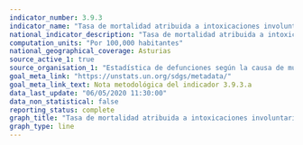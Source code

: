 ```yaml
---
indicator_number: 3.9.3
indicator_name: "Tasa de mortalidad atribuida a intoxicaciones involuntarias"
national_indicator_description: "Tasa de mortalidad atribuida a intoxicaciones involuntarias"
computation_units: "Por 100,000 habitantes"
national_geographical_coverage: Asturias
source_active_1: true
source_organisation_1: "Estadística de defunciones según la causa de muerte, INE"
goal_meta_link: "https://unstats.un.org/sdgs/metadata/"
goal_meta_link_text: Nota metodológica del indicador 3.9.3.a
data_last_update: "06/05/2020 11:30:00"
data_non_statistical: false
reporting_status: complete
graph_title: "Tasa de mortalidad atribuida a intoxicaciones involuntarias"
graph_type: line
---
```


